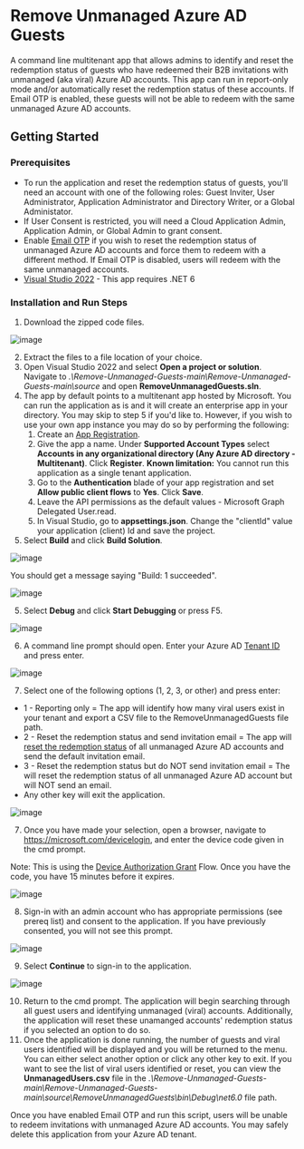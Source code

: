# Remove Unmanaged Azure AD Guests 

A command line multitenant app that allows admins to identify and reset the redemption status of guests who have redeemed their B2B invitations with unmanaged (aka viral) Azure AD accounts. This app can run in report-only mode and/or automatically reset the redemption status of these accounts. If Email OTP is enabled, these guests will not be able to redeem with the same unmanaged Azure AD accounts.


## Getting Started

### Prerequisites

- To run the application and reset the redemption status of guests, you'll need an account with one of the following roles: Guest Inviter, User Administrator, Application Administrator and Directory Writer, or a Global Administator.
- If User Consent is restricted, you will need a Cloud Application Admin, Application Admin, or Global Admin to grant consent.
- Enable [Email OTP](https://docs.microsoft.com/en-us/azure/active-directory/external-identities/one-time-passcode#enable-email-one-time-passcode) if you wish to reset the redemption status of unmanaged Azure AD accounts and force them to redeem with a different method. If Email OTP is disabled, users will redeem with the same unmanaged accounts.
- [Visual Studio 2022](https://visualstudio.microsoft.com/downloads/) - This app requires .NET 6 


### Installation and Run Steps
1. Download the zipped code files.

![image](https://user-images.githubusercontent.com/49490355/153286919-df57da72-d027-4079-aaa4-da4271a5ab2c.png)

2. Extract the files to a file location of your choice.
3. Open Visual Studio 2022 and select **Open a project or solution**. Navigate to *.\Remove-Unmanaged-Guests-main\Remove-Unmanaged-Guests-main\source* and open **RemoveUnmanagedGuests.sln**.
4. The app by default points to a multitenant app hosted by Microsoft. You can run the application as is and it will create an enterprise app in your directory. You may skip to step 5 if you'd like to. However, if you wish to use your own app instance you may do so by performing the following:
    1. Create an [App Registration](https://docs.microsoft.com/en-us/azure/active-directory/develop/howto-create-service-principal-portal#register-an-application-with-azure-ad-and-create-a-service-principal). 
    2. Give the app a name. Under **Supported Account Types** select **Accounts in any organizational directory (Any Azure AD directory - Multitenant)**. Click **Register**. 
**Known limitation:** You cannot run this application as a single tenant application.
    3. Go to the **Authentication** blade of your app registration and set **Allow public client flows** to **Yes**. Click **Save**.
    4. Leave the API permissions as the default values - Microsoft Graph Delegated User.read.
    5. In Visual Studio, go to **appsettings.json**. Change the "clientId" value your application (client) Id and save the project.
5. Select **Build** and click **Build Solution**. 

![image](https://user-images.githubusercontent.com/49490355/154562959-6b50a9e2-2c04-4070-ba71-dddb934bfe38.png)

You should get a message saying "Build: 1 succeeded".

![image](https://user-images.githubusercontent.com/49490355/154563221-93432bb6-adae-4559-8ab8-8e6d92c46a6f.png)


5. Select **Debug** and click **Start Debugging** or press F5. 

![image](https://user-images.githubusercontent.com/49490355/154565892-2a23e7ed-ab28-4b7a-8758-014cde15ccfb.png)

6. A command line prompt should open. Enter your Azure AD [Tenant ID](https://docs.microsoft.com/en-us/azure/active-directory/fundamentals/active-directory-how-to-find-tenant) and press enter.

![image](https://user-images.githubusercontent.com/49490355/154566299-874b704c-0e06-4330-b59d-e8fe9f932361.png)

7. Select one of the following options (1, 2, 3, or other) and press enter:
- 1 - Reporting only = The app will identify how many viral users exist in your tenant and export a CSV file to the RemoveUnmanagedGuests file path.
- 2 - Reset the redemption status and send invitation email = The app will [reset the redemption status](https://docs.microsoft.com/en-us/azure/active-directory/external-identities/reset-redemption-status#use-the-azure-portal-to-reset-redemption-status) of all unmanaged Azure AD accounts and send the default invitation email.
- 3 - Reset the redemption status but do NOT send invitation email = The will reset the redemption status of all unmanaged Azure AD account but will NOT send an email.
- Any other key will exit the application.

![image](https://user-images.githubusercontent.com/49490355/153450212-86fb1393-2a04-4d3c-8eba-d9e3ce46ee01.png)

7. Once you have made your selection, open a browser, navigate to https://microsoft.com/devicelogin, and enter the device code given in the cmd prompt.

Note: This is using the [Device Authorization Grant](https://docs.microsoft.com/en-us/azure/active-directory/develop/v2-oauth2-device-code) Flow. Once you have the code, you have 15 minutes before it expires.

![image](https://user-images.githubusercontent.com/49490355/153293375-f3d80c38-b943-4679-b906-152ea93f782d.png)

8. Sign-in with an admin account who has appropriate permissions (see prereq list) and consent to the application. If you have previously consented, you will not see this prompt.

![image](https://user-images.githubusercontent.com/49490355/154717310-4794f9c1-e719-4d73-98ef-454a704b8cb1.png)

9. Select **Continue** to sign-in to the application.

![image](https://user-images.githubusercontent.com/49490355/153295803-fed3d15b-fe1d-478b-b07f-4fa43e41f01d.png)

10. Return to the cmd prompt. The application will begin searching through all guest users and identifying unmanaged (viral) accounts. Additionally, the application will reset these unamanged accounts' redemption status if you selected an option to do so.
11. Once the application is done running, the number of guests and viral users identified will be displayed and you will be returned to the menu. You can either select another option or click any other key to exit. If you want to see the list of viral users identified or reset, you can view the **UnmanagedUsers.csv** file in the *.\Remove-Unmanaged-Guests-main\Remove-Unmanaged-Guests-main\source\RemoveUnmanagedGuests\bin\Debug\net6.0* file path. 

Once you have enabled Email OTP and run this script, users will be unable to redeem invitations with unmanaged Azure AD accounts. You may safely delete this application from your Azure AD tenant.

